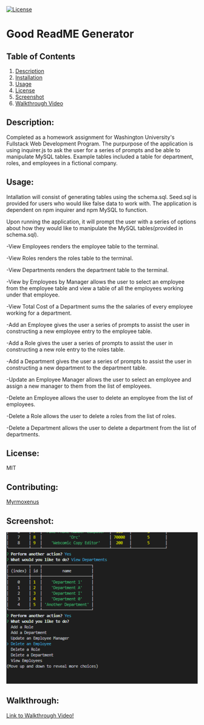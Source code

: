 
[![License](https://img.shields.io/badge/License-MIT-yellow.svg)](https://opensource.org/licenses/MIT)
# Good ReadME Generator

## Table of Contents

1. [Description](#description)
2. [Installation](#installation)
3. [Usage](#usage)
4. [License](#license)
5. [Screenshot](#screenshot)
6. [Walkthrough Video](#walkthrough)


## Description:
Completed as a homework assignment for Washington University's Fullstack Web Development Program. The purpurpose of the application is using inquirer.js to ask the user for a series of prompts and be able to manipulate MySQL tables. Example tables included a table for department, roles, and employees in a fictional company.

## Usage:
Intallation will consist of generating tables using the schema.sql. Seed.sql is provided for users who would like false data to work with. The application is dependent on npm inquirer and npm MySQL to function.

Upon running the application, it will prompt the user with a series of options about how they would like to manipulate the MySQL tables(provided in schema.sql).

-View Employees renders the employee table to the terminal.

-View Roles renders the roles table to the terminal.

-View Departments renders the department table to the terminal.

-View by Employees by Manager allows the user to select an employee from the employee table and view a table of all the employees working under that employee.

-View Total Cost of a Department sums the the salaries of every employee working for a department.

-Add an Employee gives the user a series of prompts to assist the user in constructing a new employee entry to the employee table.

-Add a Role gives the user a series of prompts to assist the user in constructing a new role entry to the roles table.

-Add a Department gives the user a series of prompts to assist the user in constructing a new department to the department table.

-Update an Employee Manager allows the user to select an employee and assign a new manager to them from the list of employees.

-Delete an Employee allows the user to delete an employee from the list of employees.

-Delete a Role allows the user to delete a roles from the list of roles.

-Delete a Department allows the user to delete a department from the list of departments.


## License: 
MIT

## Contributing: 
[Myrmoxenus](https://github.com/Myrmoxenus)

## Screenshot: 
![Screenshot of ReadMe Generator in Use](Images/screenshot.png)

## Walkthrough:
[Link to Walkthrough Video!](https://drive.google.com/drive/folders/1OnADLzX_jZacfchbDS_yCszsTkBkI7e0)
